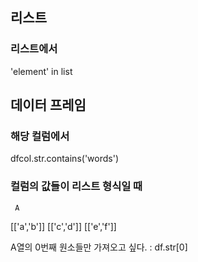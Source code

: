 ## 리스트
### 리스트에서
'element' in list


## 데이터 프레임 
### 해당 컬럼에서
dfcol.str.contains('words')


### 컬럼의 값들이 리스트 형식일 때
     A
[['a','b']]
[['c','d']]
[['e','f']]

A열의 0번째 원소들만 가져오고 싶다. : df.str[0]
